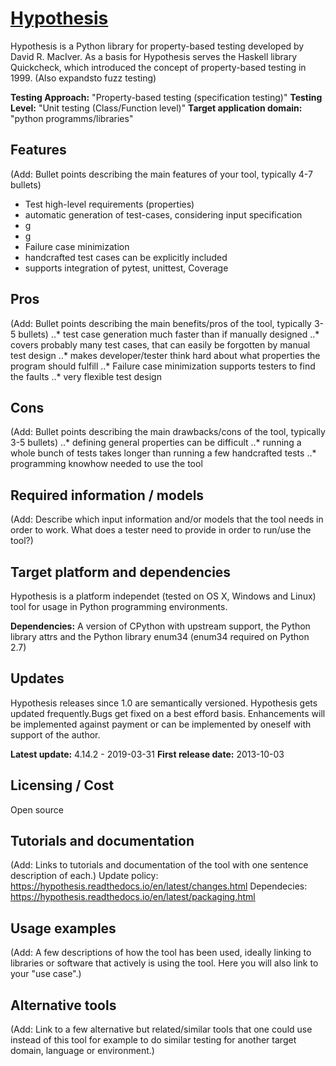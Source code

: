 # [Hypothesis](https://hypothesis.readthedocs.io/en/latest/index.html)
Hypothesis is a Python library for property-based testing developed by David R. MacIver. As a basis for Hypothesis serves the Haskell library Quickcheck, which introduced the concept of property-based testing in 1999. (Also expandsto fuzz testing)

**Testing Approach:** "Property-based testing (specification testing)"
**Testing Level:** "Unit testing (Class/Function level)"
**Target application domain:** "python programms/libraries"

## Features
(Add: Bullet points describing the main features of your tool, typically 4-7 bullets)
  - Test high-level requirements (properties)
  - automatic generation of test-cases, considering input specification
  - g
  - g
  - Failure case minimization 
  - handcrafted test cases can be explicitly included
  - supports integration of pytest, unittest, Coverage 

## Pros
(Add: Bullet points describing the main benefits/pros of the tool, typically 3-5 bullets)
..* test case generation much faster than if manually designed
..* covers probably many test cases, that can easily be forgotten by manual test design
..* makes developer/tester think hard about what properties the program should fulfill
..* Failure case minimization supports testers to find the faults 
..* very flexible test design

## Cons
(Add: Bullet points describing the main drawbacks/cons of the tool, typically 3-5 bullets)
..* defining general properties can be difficult
..* running a whole bunch of tests takes longer than running a few handcrafted tests
..* programming knowhow needed to use the tool

## Required information / models
(Add: Describe which input information and/or models that the tool needs in order to work. What does a tester need to provide in order to run/use the tool?)

## Target platform and dependencies
Hypothesis is a platform independet (tested on OS X, Windows and Linux) tool for usage in Python programming environments.

**Dependencies:** A version of CPython with upstream support, the Python library attrs and the Python library enum34 (enum34 required on Python 2.7)

## Updates
Hypothesis releases since 1.0 are semantically versioned.
Hypothesis gets updated frequently.Bugs get fixed on a best efford basis. Enhancements will be implemented against payment or can be implemented by oneself with support of the author.

**Latest update:** 4.14.2 - 2019-03-31
**First release date:** 2013-10-03

## Licensing / Cost
Open source

## Tutorials and documentation
(Add: Links to tutorials and documentation of the tool with one sentence description of each.)
Update policy:
https://hypothesis.readthedocs.io/en/latest/changes.html
Dependecies:
https://hypothesis.readthedocs.io/en/latest/packaging.html
## Usage examples
(Add: A few descriptions of how the tool has been used, ideally linking to libraries or software that actively is using the tool. Here you will also link to your "use case".)

## Alternative tools
(Add: Link to a few alternative but related/similar tools that one could use instead of this tool for example to do similar testing for another target domain, language or environment.)
